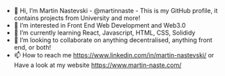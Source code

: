 - 👋 Hi, I’m Martin Nastevski - @martinnaste - This is my GitHub profile, it contains projects from University and more!
- 👀 I’m interested in Front End Web Development and Web3.0
- 🌱 I’m currently learning React, Javascript, HTML, CSS, Solididy
- 💞️ I’m looking to collaborate on anything decentralised, anything front end, or both!
- 📫 How to reach me https://www.linkedin.com/in/martin-nastevski/ or Have a look at my website https://www.martin-naste.com/

<!---
martinnaste/martinnaste is a ✨ special ✨ repository because its `README.md` (this file) appears on your GitHub profile.
You can click the Preview link to take a look at your changes.
--->
